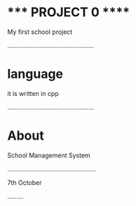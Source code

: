 
# *** PROJECT 0 ****

My first school project

.................................................
# language
it is written in cpp

.................................................
# About 

School Management System

..................................................

7th October


.........